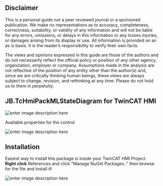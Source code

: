 ## Disclaimer
This is a personal guide not a peer reviewed journal or a sponsored publication. We make
no representations as to accuracy, completeness, correctness, suitability, or validity of any
information and will not be liable for any errors, omissions, or delays in this information or any
losses injuries, or damages arising from its display or use. All information is provided on an as
is basis. It is the reader’s responsibility to verify their own facts.

The views and opinions expressed in this guide are those of the authors and do not
necessarily reflect the official policy or position of any other agency, organization, employer or
company. Assumptions made in the analysis are not reflective of the position of any entity
other than the author(s) and, since we are critically thinking human beings, these views are
always subject to change, revision, and rethinking at any time. Please do not hold us to them
in perpetuity.

## JB.TcHmiPackMLStateDiagram for TwinCAT HMI

![enter image description here](https://user-images.githubusercontent.com/75740551/214014256-046498d0-2bf5-46ae-a5d5-35043caa9ea4.gif)

Available properties for the control

![enter image description here](https://user-images.githubusercontent.com/75740551/212083604-bf65ef71-2a56-4646-bca6-8aebf925ba80.png)

## Installation

Easiest way to install this package is inside your TwinCAT HMI Project. 
**Right click** References and click "Manage NuGet Packages.." then browse for the file and install it! 

![enter image description here](https://user-images.githubusercontent.com/75740551/101645035-32cef100-3a36-11eb-88f4-eeaccd3366d6.png)
